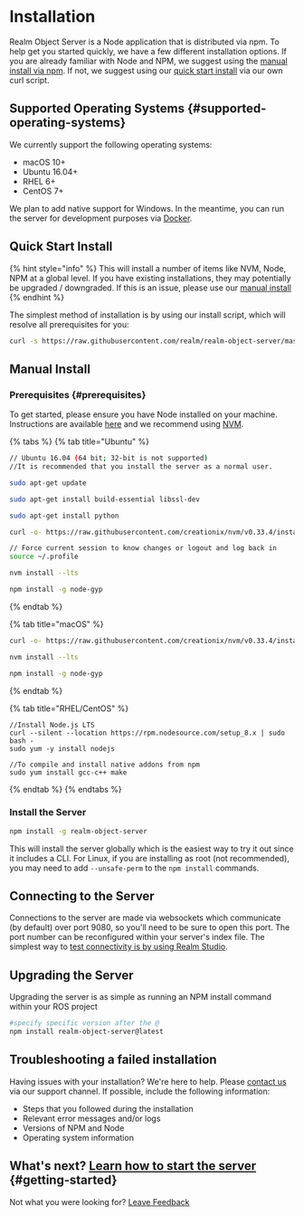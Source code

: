 # Installation

Realm Object Server is a Node application that is distributed via npm.  To help get you started quickly, we have a few different installation options.  If you are already familiar with Node and NPM, we suggest using the [manual install via npm](./#manual-install-for-those-familiar-with-node-and-npm).  If not, we suggest using our [quick start install](./#quick-start-install-for-those-unfamiliar-with-node-and-npm) via our own curl script.  

## Supported Operating Systems {#supported-operating-systems}

We currently support the following operating systems:

* macOS 10+
* Ubuntu 16.04+
* RHEL 6+
* CentOS 7+

We plan to add native support for Windows. In the meantime, you can run the server for development purposes via [Docker](https://docs.realm.io/platform/~/revisions/-L7Ry-Hl-dUJQWPWE8Nx/getting-started/install-realm-object-server/installing-via-docker).

## Quick Start Install

{% hint style="info" %}
This will install a number of items like NVM, Node, NPM at a global level.  If you have existing installations, they may potentially be upgraded / downgraded.  If this is an issue, please use our [manual install ](./#manual-install)
{% endhint %}

The simplest method of installation is by using our install script, which will resolve all prerequisites for you:

```bash
curl -s https://raw.githubusercontent.com/realm/realm-object-server/master/install.sh | bash
```

## Manual Install

### Prerequisites {#prerequisites}

To get started, please ensure you have Node installed on your machine. Instructions are available [here](https://nodejs.org/en/download/package-manager/) and we recommend using [NVM](https://github.com/creationix/nvm).

{% tabs %}
{% tab title="Ubuntu" %}
```bash
// Ubuntu 16.04 (64 bit; 32-bit is not supported)
//It is recommended that you install the server as a normal user.

sudo apt-get update

sudo apt-get install build-essential libssl-dev

sudo apt-get install python

curl -o- https://raw.githubusercontent.com/creationix/nvm/v0.33.4/install.sh | bash

// Force current session to know changes or logout and log back in
source ~/.profile

nvm install --lts

npm install -g node-gyp
```
{% endtab %}

{% tab title="macOS" %}
```bash
curl -o- https://raw.githubusercontent.com/creationix/nvm/v0.33.4/install.sh | bash

nvm install --lts

npm install -g node-gyp
```
{% endtab %}

{% tab title="RHEL/CentOS" %}
```text
//Install Node.js LTS
curl --silent --location https://rpm.nodesource.com/setup_8.x | sudo bash -
sudo yum -y install nodejs

//To compile and install native addons from npm
sudo yum install gcc-c++ make
```
{% endtab %}
{% endtabs %}

### Install the Server

```bash
npm install -g realm-object-server
```

This will install the server globally which is the easiest way to try it out since it includes a CLI. For Linux, if you are installing as root \(not recommended\), you may need to add `--unsafe-perm` to the `npm install` commands.

## Connecting to the Server

Connections to the server are made via websockets which communicate \(by default\) over port 9080, so you'll need to be sure to open this port.  The port number can be reconfigured within your server's index file.  The simplest way to [test connectivity is by using Realm Studio](../../realm-studio/).

## Upgrading the Server

Upgrading the server is as simple as running an NPM install command within your ROS project

```bash
#specify specific version after the @
npm install realm-object-server@latest
```

## Troubleshooting a failed installation

Having issues with your installation?  We're here to help.  Please [contact us](https://support.realm.io/) via our support channel.  If possible, include the following information: 

* Steps that you followed during the installation 
* Relevant error messages and/or logs
* Versions of NPM and Node
* Operating system information

## What's next?  [Learn how to start the server](../running-the-server.md) {#getting-started}

Not what you were looking for? [Leave Feedback](https://realm3.typeform.com/to/A4guM3)

